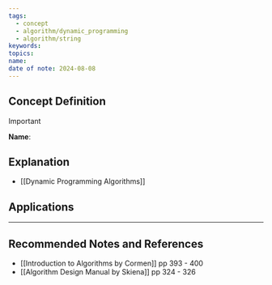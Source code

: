 ```yaml
---
tags:
  - concept
  - algorithm/dynamic_programming
  - algorithm/string
keywords: 
topics: 
name: 
date of note: 2024-08-08
---
```


## Concept Definition

>[!important]
>**Name**: 




## Explanation

- [[Dynamic Programming Algorithms]]

## Applications





-----------
##  Recommended Notes and References






- [[Introduction to Algorithms by Cormen]] pp 393 - 400 
- [[Algorithm Design Manual by Skiena]] pp 324 - 326